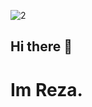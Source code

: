 ![2](https://github.com/user-attachments/assets/e2d741c2-b4ee-48e1-b689-74fe2cbebf3f)

## Hi there 👋
# Im Reza.


<!--
**DevASMR/DevASMR** is a ✨ _special_ ✨ repository because its `README.md` (this file) appears on your GitHub profile.

Here are some ideas to get you started:

- 🔭 I’m currently working on ...
- 🌱 I’m currently learning ...
- 👯 I’m looking to collaborate on ...
- 🤔 I’m looking for help with ...
- 💬 Ask me about ...
- 📫 How to reach me: ...
- 😄 Pronouns: ...
- ⚡ Fun fact: ...
-->
